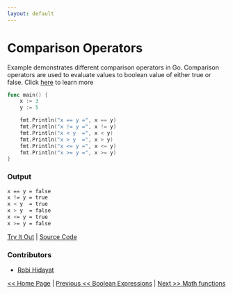 ```yaml
---
layout: default
---
```


# Comparison Operators

Example demonstrates different comparison operators in Go. Comparison operators are used to evaluate values to boolean value of either true or false.
Click [here](https://golang.org/ref/spec#Arithmetic_operators) to learn more

```go
func main() {
	x := 3
	y := 5

	fmt.Println("x == y =", x == y)
	fmt.Println("x != y =", x != y)
	fmt.Println("x < y  =", x < y)
	fmt.Println("x > y  =", x > y)
	fmt.Println("x <= y =", x <= y)
	fmt.Println("x >= y =", x >= y)
}
```

### Output

```bash
x == y = false
x != y = true
x < y  = true
x > y  = false
x <= y = true
x >= y = false
```

<a href='https://play.golang.org/p/4DDLxqsNZmg' target='_blank'>Try It Out</a> | <a href='https://github.com/sagar-jadhav/go-examples/blob/master/src/comparison-operators.go' target='_blank'>Source Code</a>

### Contributors
- <a href='https://github.com/robihdy' target='_blank'>Robi Hidayat</a>

[<< Home Page](./) | [Previous << Boolean Expressions](./boolean-expressions.html) | [Next >> Math functions](./math-functions.html)

